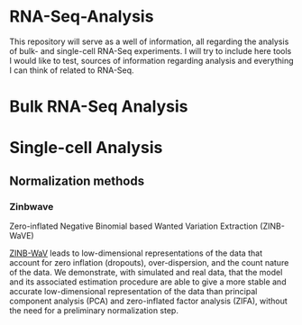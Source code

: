 # RNA-Seq-Analysis

This repository will serve as a well of information, all regarding the analysis of bulk- and single-cell RNA-Seq experiments. I will try to include here tools I would like to test, sources of information regarding analysis and everything I can think of related to RNA-Seq.



# Bulk RNA-Seq Analysis






# Single-cell Analysis


## Normalization methods


### Zinbwave

Zero-inflated Negative Binomial based Wanted Variation Extraction (ZINB-WaVE)

[ZINB-WaV](https://github.com/drisso/zinbwave) leads to low-dimensional representations of the data that account for zero inflation (dropouts), over-dispersion, and the count nature of the data. We demonstrate, with simulated and real data, that the model and its associated estimation procedure are able to give a more stable and accurate low-dimensional representation of the data than principal component analysis (PCA) and zero-inflated factor analysis (ZIFA), without the need for a preliminary normalization step.
